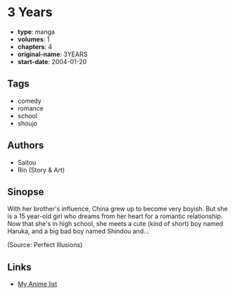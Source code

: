 # 3 Years

-   **type**: manga
-   **volumes**: 1
-   **chapters**: 4
-   **original-name**: 3YEARS
-   **start-date**: 2004-01-20

## Tags

-   comedy
-   romance
-   school
-   shoujo

## Authors

-   Saitou
-   Rin (Story & Art)

## Sinopse

With her brother's influence, China grew up to become very boyish. But she is a 15 year-old girl who dreams from her heart for a romantic relationship. Now that she's in high school, she meets a cute (kind of short) boy named Haruka, and a big bad boy named Shindou and...

(Source: Perfect Illusions)

## Links

-   [My Anime list](https://myanimelist.net/manga/7389/3_Years)
